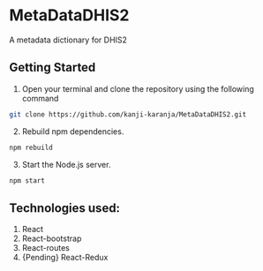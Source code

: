 # MetaDataDHIS2
A metadata dictionary for DHIS2

## Getting Started
1. Open your terminal and clone the repository using the following command
```bash
git clone https://github.com/kanji-karanja/MetaDataDHIS2.git
```
2. Rebuild npm dependencies.
```bash
npm rebuild
```
3. Start the Node.js server.
```bash
npm start
```
## Technologies used:
1. React
2. React-bootstrap
3. React-routes
4. {Pending} React-Redux